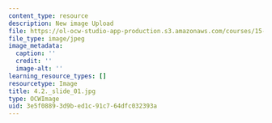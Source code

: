```yaml
---
content_type: resource
description: New image Upload
file: https://ol-ocw-studio-app-production.s3.amazonaws.com/courses/15-s21-nuts-and-bolts-of-business-plans-january-iap-2014/3e5f08893d9bed1c91c764dfc032393a_4.2._slide_01.jpg
file_type: image/jpeg
image_metadata:
  caption: ''
  credit: ''
  image-alt: ''
learning_resource_types: []
resourcetype: Image
title: 4.2._slide_01.jpg
type: OCWImage
uid: 3e5f0889-3d9b-ed1c-91c7-64dfc032393a
---
```

